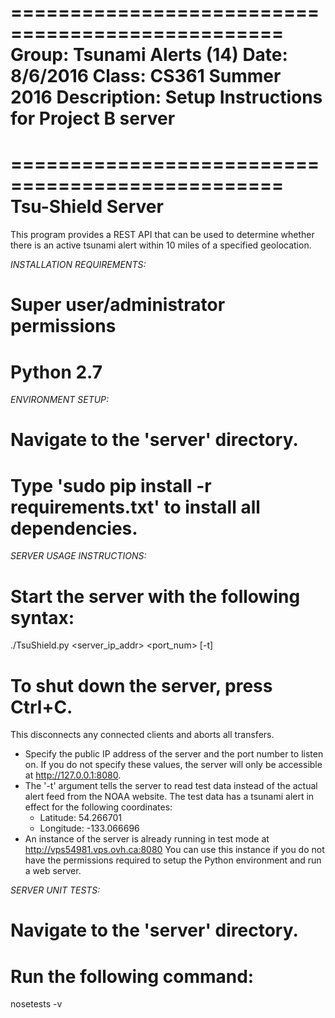 =================================================
Group:       Tsunami Alerts (14)
Date:        8/6/2016
Class:       CS361 Summer 2016
Description: Setup Instructions for Project B server
=================================================

=================================================
Tsu-Shield Server
=================================================
This program provides a REST API that can be used to determine
whether there is an active tsunami alert within 10 miles of
a specified geolocation.

*INSTALLATION REQUIREMENTS:*
#  Super user/administrator permissions
#  Python 2.7

*ENVIRONMENT SETUP:*
#  Navigate to the 'server' directory.
#  Type 'sudo pip install -r requirements.txt' to install all dependencies.

*SERVER USAGE INSTRUCTIONS:*
#  Start the server with the following syntax:
   ./TsuShield.py <server_ip_addr> <port_num> [-t]
#  To shut down the server, press Ctrl+C.
   This disconnects any connected clients and aborts all transfers.

*  Specify the public IP address of the server and the port number
   to listen on. If you do not specify these values, the server will
   only be accessible at http://127.0.0.1:8080.
*  The '-t' argument tells the server to read test data instead of the
   actual alert feed from the NOAA website. The test data has a tsunami
   alert in effect for the following coordinates:
   - Latitude:  54.266701
   - Longitude: -133.066696
*  An instance of the server is already running in test mode at
   http://vps54981.vps.ovh.ca:8080
   You can use this instance if you do not have the permissions required
   to setup the Python environment and run a web server.

*SERVER UNIT TESTS:*
#  Navigate to the 'server' directory.
#  Run the following command:
   nosetests -v
